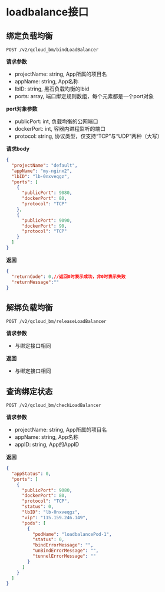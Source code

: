 # loadbalance接口

## 绑定负载均衡 

`POST /v2/qcloud_bm/bindLoadBalancer` 

**请求参数**

* projectName: string, App所属的项目名
* appName: string, App名称
* lbID: string, 黑石负载均衡的lbid
* ports: array, 端口绑定规则数组，每个元素都是一个port对象

**port对象参数**

* publicPort: int, 负载均衡的公网端口
* dockerPort: int, 容器内进程监听的端口
* protocol: string, 协议类型，仅支持“TCP”与“UDP”两种（大写）

**请求body**

```json
{
  "projectName": "default",
  "appName": "my-nginx2",
  "lbID": "lb-0nxveqgz",
  "ports": [
    {
      "publicPort": 9080,
      "dockerPort": 80,
      "protocol": "TCP"
    },
    {
      "publicPort": 9090,
      "dockerPort": 90,
      "protocol": "TCP"
    }
  ]
}
```

**返回**

```json
{
  "returnCode": 0,//返回0时表示成功，非0时表示失败
  "returnMessage":""
}
```

## 解绑负载均衡 

`POST /v2/qcloud_bm/releaseLoadBalancer`

**请求参数**
* 与绑定接口相同

**返回**
* 与绑定接口相同

## 查询绑定状态 

`POST /v2/qcloud_bm/checkLoadBalancer`

**请求参数**

* projectName: string, App所属的项目名
* appName: string, App名称
* appID: string, App的AppID 

**返回**

```json
{
  "appStatus": 0,
  "ports": [
    {
      "publicPort": 9080,
      "dockerPort": 80,
      "protocol": "TCP",
      "status": 0,
      "lbID": "lb-0nxveqgz",
      "vip": "115.159.246.149",
      "pods": [
        {
          "podName": "loadbalancePod-1",
          "status": 0,
          "bindErrorMessage": "",
          "unBindErrorMessage": "",
          "tunnelErrorMessage": ""
        }
      ]
    }
  ]
}
```
